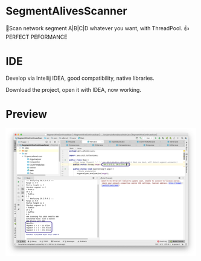 # SegmentAlivesScanner
:speech_balloon:Scan network segment A|B|C|D whatever you want, with ThreadPool. :thumbsup:PERFECT PEFORMANCE

# IDE
Develop via Intellij IDEA, good compatibility, native libraries.

Download the project, open it with IDEA, now working.

# Preview
![PICTURE](/pic/preview.png)
